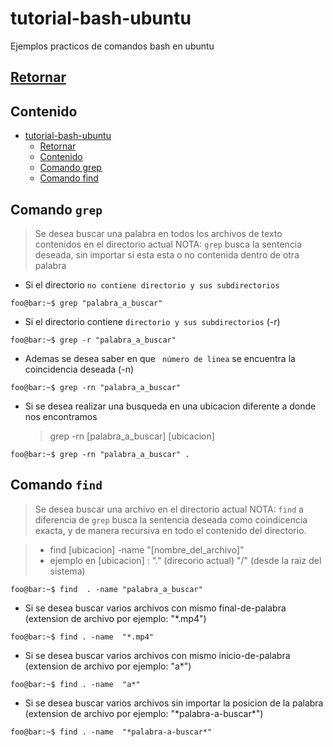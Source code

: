 tutorial-bash-ubuntu
=====================

Ejemplos practicos de comandos bash en ubuntu

[Retornar](/README.md)
--------------


Contenido
--------------
   * [tutorial-bash-ubuntu](#tutorial-bash-ubuntu)
      * [<a href="/README.md">Retornar</a>](#retornar)
      * [Contenido](#contenido)
      * [Comando grep](#comando-grep)
      * [Comando find](#comando-find)



Comando `grep`
--------------

> Se desea buscar una palabra en todos los archivos de texto contenidos en el directorio actual
> NOTA: `grep` busca la sentencia deseada, sin importar si esta esta o no contenida dentro de otra palabra 

-  Si el directorio `no contiene directorio y sus subdirectorios`

```console
foo@bar:~$ grep "palabra_a_buscar"
```
-  Si el directorio contiene `directorio y sus subdirectorios` (-r)

```console 
foo@bar:~$ grep -r "palabra_a_buscar"
```

-  Ademas se desea saber en que ` número de linea` se encuentra la coincidencia deseada (-n)

```console 
foo@bar:~$ grep -rn "palabra_a_buscar"
```

-  Si se desea realizar una busqueda en una ubicacion diferente a donde nos encontramos 
    > grep -rn [palabra_a_buscar] [ubicacion]

```console 
foo@bar:~$ grep -rn "palabra_a_buscar" .
```


Comando `find`
----------------

> Se desea buscar una archivo en el directorio actual
> NOTA: `find` a diferencia de `grep` busca la sentencia deseada como coindicencia exacta, y de manera recursiva en todo el contenido del directorio. 


>-  find [ubicacion] \-name "[nombre_del_archivo]"
>   -  ejemplo en [ubicacion] : "." (direcorio actual) "/" (desde la raiz del sistema)
```console 
foo@bar:~$ find  . -name "palabra_a_buscar"
```

-  Si se desea buscar varios archivos con mismo final-de-palabra (extension de archivo por ejemplo: "\*.mp4")  
```console 
foo@bar:~$ find . -name  "*.mp4"
```


-  Si se desea buscar varios archivos con mismo inicio-de-palabra (extension de archivo por ejemplo: "a\*")  
```console 
foo@bar:~$ find . -name  "a*"
```

-  Si se desea buscar varios archivos sin importar la posicion de la palabra  (extension de archivo por ejemplo: "\*palabra-a-buscar\*")  
```console 
foo@bar:~$ find . -name  "*palabra-a-buscar*"
```



